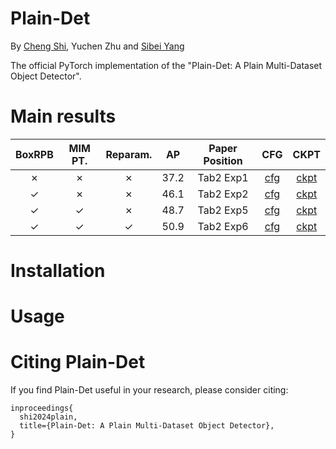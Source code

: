 # Plain-Det

By [Cheng Shi](https://chengshiest.github.io/), Yuchen Zhu and
[Sibei Yang](https://faculty.sist.shanghaitech.edu.cn/yangsibei/)

The official PyTorch implementation of the "Plain-Det: A Plain Multi-Dataset Object Detector".

# Main results
| BoxRPB | MIM PT. | Reparam. | AP | Paper Position | CFG | CKPT |
| :---: | :---: | :---: | :---: | :---: | :---: | :---: | 
| ✗ | ✗ | ✗ | 37.2 | Tab2 Exp1 | [cfg](./configs/swinv2_small_sup_pt_ape.sh) | [ckpt](https://msravcghub.blob.core.windows.net/plaindetr-release/plaindetr_models/plaindetr_swinv2_small_sup_pt_ape.pth?sv=2020-04-08&st=2023-11-11T09%3A53%3A39Z&se=2049-12-31T09%3A53%3A00Z&sr=b&sp=r&sig=1ntSPDFHXBDVfYts8aUX8xTxA2kRpZyEQdwZL0tRNSk%3D)
| ✓ | ✗ | ✗ | 46.1 | Tab2 Exp2 | [cfg](./configs/swinv2_small_sup_pt_boxrpe.sh) | [ckpt](https://msravcghub.blob.core.windows.net/plaindetr-release/plaindetr_models/plaindetr_swinv2_small_sup_pt_boxrpe.pth?sv=2020-04-08&st=2023-11-11T09%3A54%3A10Z&se=2023-11-12T09%3A54%3A10Z&sr=b&sp=r&sig=yg4gw7vWX8zlOurS3x2J9%2BPwfsSaHEYYOHE4DJTWw%2BQ%3D) 
| ✓ | ✓ | ✗ | 48.7 | Tab2 Exp5 | [cfg](./configs/swinv2_small_mim_pt_boxrpe.sh) | [ckpt](https://msravcghub.blob.core.windows.net/plaindetr-release/plaindetr_models/plaindetr_swinv2_small_mim_pt_boxrpe.pth?sv=2020-04-08&st=2023-11-11T09%3A52%3A38Z&se=2049-12-31T09%3A52%3A00Z&sr=b&sp=r&sig=eX%2FNgca78ccyBhlujtCSh1BDHiPPOjjceyrMMLxKgr8%3D)
| ✓ | ✓ | ✓ | 50.9 | Tab2 Exp6 | [cfg](./configs/swinv2_small_mim_pt_boxrpe_reparam.sh) | [ckpt](https://msravcghub.blob.core.windows.net/plaindetr-release/plaindetr_models/plaindetr_swinv2_small_mim_pt_boxrpe_reparam.pth?sv=2020-04-08&st=2023-11-14T07%3A42%3A25Z&se=2049-12-31T07%3A42%3A00Z&sr=b&sp=r&sig=5r09k4tFNIO%2FURYIQ2RbjJOU7v4dWqFW1D3F%2Bdg%2FYq0%3D)
# Installation

# Usage

# Citing Plain-Det

If you find Plain-Det useful in your research, please consider citing:
```
inproceedings{
  shi2024plain,
  title={Plain-Det: A Plain Multi-Dataset Object Detector},
}
```